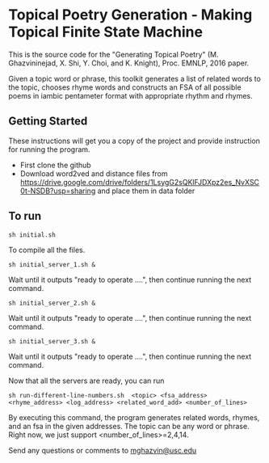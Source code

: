 # Topical Poetry Generation - Making Topical Finite State Machine


This is the source code for the "Generating Topical Poetry" (M. Ghazvininejad, X. Shi, Y. Choi, and K. Knight), Proc. EMNLP, 2016 paper.

Given a topic word or phrase, this toolkit generates a list of related words to the topic, chooses rhyme words and constructs an FSA of all possible poems in iambic pentameter format with appropriate rhythm and rhymes. 


## Getting Started
These instructions will get you a copy of the project and provide instruction for running the program. 

- First clone the github
- Download word2ved and distance files from https://drive.google.com/drive/folders/1LsygG2sQKlFJDXpz2es_NvXSC0t-NSDB?usp=sharing and place them in data folder


## To run

```
sh initial.sh
```

To compile all the files.

```
sh initial_server_1.sh &
```

Wait until it outputs "ready to operate ....", then continue running the next command.

```
sh initial_server_2.sh &
```

 Wait until it outputs "ready to operate ....", then continue running the next command.

```
sh initial_server_3.sh &
```

Wait until it outputs "ready to operate ....", then continue running the next command.

Now that all the servers are ready, you can run
```
sh run-different-line-numbers.sh  <topic> <fsa_address> <rhyme_address> <log_address> <related_word_add> <number_of_lines>
```

By executing this command, the program generates related words, rhymes, and an fsa in the given addresses. The topic can be any word or phrase. Right now, we just support <number_of_lines>=2,4,14.



Send any questions or comments to mghazvin@usc.edu
